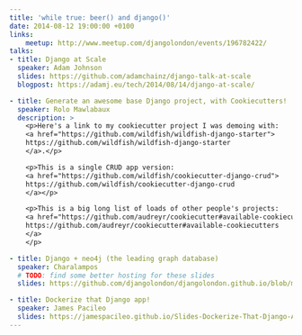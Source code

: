 ```yaml
---
title: 'while true: beer() and django()'
date: 2014-08-12 19:00:00 +0100
links:
    meetup: http://www.meetup.com/djangolondon/events/196782422/
talks:
- title: Django at Scale
  speaker: Adam Johnson
  slides: https://github.com/adamchainz/django-talk-at-scale
  blogpost: https://adamj.eu/tech/2014/08/14/django-at-scale/

- title: Generate an awesome base Django project, with Cookiecutters!
  speaker: Rolo Mawlabaux
  description: >
    <p>Here's a link to my cookiecutter project I was demoing with:
    <a href="https://github.com/wildfish/wildfish-django-starter">
    https://github.com/wildfish/wildfish-django-starter
    </a>.</p>

    <p>This is a single CRUD app version:
    <a href="https://github.com/wildfish/cookiecutter-django-crud">
    https://github.com/wildfish/cookiecutter-django-crud
    </a></p>

    <p>This is a big long list of loads of other people's projects:
    <a href="https://github.com/audreyr/cookiecutter#available-cookiecutters">
    https://github.com/audreyr/cookiecutter#available-cookiecutters
    </a>
    </p>

- title: Django + neo4j (the leading graph database)
  speaker: Charalampos
  # TODO: find some better hosting for these slides
  slides: https://github.com/djangolondon/djangolondon.github.io/blob/master/_meetups/Slides/2014-08-12/neo4j.md

- title: Dockerize that Django app!
  speaker: James Pacileo
  slides: https://jamespacileo.github.io/Slides-Dockerize-That-Django-App/
---
```


